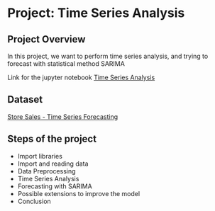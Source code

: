 # Project: Time Series Analysis

## Project Overview
In this project, we want to perform time series analysis, and trying to forecast with statistical method SARIMA

Link for the jupyter notebook [Time Series Analysis](https://github.com/firdanrastama/Time-Series-Analysis/blob/main/time_series_analysis.ipynb)

## Dataset
[Store Sales - Time Series Forecasting](https://www.kaggle.com/competitions/store-sales-time-series-forecasting)

## Steps of the project
- Import libraries
- Import and reading data 
- Data Preprocessing
- Time Series Analysis
- Forecasting with SARIMA
- Possible extensions to improve the model
- Conclusion
